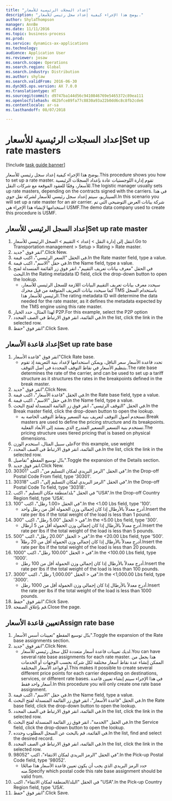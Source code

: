 ```yaml
--- 
title: "إعداد السجلات الرئيسية للأسعار"
description: "يوضح هذا الإجراء كيفية إعداد سجل رئيسي للأسعار."
author: ShylaThompson
manager: AnnBe
ms.date: 11/11/2016
ms.topic: business-process
ms.prod: 
ms.service: dynamics-ax-applications
ms.technology: 
audience: Application User
ms.reviewer: josaw
ms.search.scope: Operations
ms.search.region: Global
ms.search.industry: Distribution
ms.author: shylaw
ms.search.validFrom: 2016-06-30
ms.dyn365.ops.version: AX 7.0.0
ms.translationtype: HT
ms.sourcegitcommit: d9747ba144d56c9410846769e5465372c89ea111
ms.openlocfilehash: 462bfce89fa77c8830a93a22b0dd6c8c8fb2cde6
ms.contentlocale: ar-sa
ms.lasthandoff: 08/07/2018

---
```

# <a name="set-up-rate-masters"></a><span data-ttu-id="fe9b7-103">إعداد السجلات الرئيسية للأسعار</span><span class="sxs-lookup"><span data-stu-id="fe9b7-103">Set up rate masters</span></span>

[!include [task guide banner](../../includes/task-guide-banner.md)]

<span data-ttu-id="fe9b7-104">يوضح هذا الإجراء كيفية إعداد سجل رئيسي للأسعار.</span><span class="sxs-lookup"><span data-stu-id="fe9b7-104">This procedure shows you how to set up a rate master.</span></span> <span data-ttu-id="fe9b7-105">تقوم إدارة اللوجستيات عادة بإعداد السجلات الرئيسية للأسعار، وفقًا للعقود الموقعة مع شركات النقل.</span><span class="sxs-lookup"><span data-stu-id="fe9b7-105">The logistic manager usually sets up rate masters, depending on the contracts signed with the carriers.</span></span> <span data-ttu-id="fe9b7-106">في هذا السيناريو، سيتم إعداد سجل رئيسي للأسعار لشركة نقل جوي.</span><span class="sxs-lookup"><span data-stu-id="fe9b7-106">In this scenario you will set up a rate master for an air carrier.</span></span> <span data-ttu-id="fe9b7-107">شركة بيانات العرض التوضيحي التي تم استخدامها لإنشاء هذا الإجراء هي USMF.</span><span class="sxs-lookup"><span data-stu-id="fe9b7-107">The demo data company used to create this procedure is USMF.</span></span>


## <a name="set-up-rate-master"></a><span data-ttu-id="fe9b7-108">إعداد السجل الرئيسي للأسعار‬</span><span class="sxs-lookup"><span data-stu-id="fe9b7-108">Set up rate master</span></span>
1. <span data-ttu-id="fe9b7-109">انتقل إلى إدارة النقل > إعداد > التقييم‬ > السجل الرئيسي للأسعار.</span><span class="sxs-lookup"><span data-stu-id="fe9b7-109">Go to Transportation management > Setup > Rating > Rate master.</span></span>
2. <span data-ttu-id="fe9b7-110">انقر فوق "جديد".</span><span class="sxs-lookup"><span data-stu-id="fe9b7-110">Click New.</span></span>
3. <span data-ttu-id="fe9b7-111">في الحقل "السعر الرئيسي‬"، اكتب قيمة.</span><span class="sxs-lookup"><span data-stu-id="fe9b7-111">In the Rate master field, type a value.</span></span>
4. <span data-ttu-id="fe9b7-112">في حقل "الاسم"، اكتب قيمة.</span><span class="sxs-lookup"><span data-stu-id="fe9b7-112">In the Name field, type a value.</span></span>
5. <span data-ttu-id="fe9b7-113">في الحقل "معرف بيانات تعريف التقييم‬"، انقر فوق زر القائمة المنسدلة لفتح البحث.</span><span class="sxs-lookup"><span data-stu-id="fe9b7-113">In the Rating metadata ID field, click the drop-down button to open the lookup.</span></span>
    * <span data-ttu-id="fe9b7-114">سيحدد معرف بيانات تعريف التقييم‬ البيانات اللازمة للسجل الرئيسي للأسعار‬، كما سيحدد بيانات التعريف المتوقعة من قبل محرك TMS باستخدام السجل الرئيسي للأسعار هذا.</span><span class="sxs-lookup"><span data-stu-id="fe9b7-114">The rating metadata ID will determine the data needed for the rate master, as it defines the metadata expected by the TMS engine using this rate master.</span></span>  
6. <span data-ttu-id="fe9b7-115">لهذا المثال، حدد الخيار P2P.</span><span class="sxs-lookup"><span data-stu-id="fe9b7-115">For this example, select the P2P option</span></span>
7. <span data-ttu-id="fe9b7-116">في القائمة، انقر فوق الارتباط في الصف المحدد.</span><span class="sxs-lookup"><span data-stu-id="fe9b7-116">In the list, click the link in the selected row.</span></span>
8. <span data-ttu-id="fe9b7-117">انقر فوق "حفظ".</span><span class="sxs-lookup"><span data-stu-id="fe9b7-117">Click Save.</span></span>

## <a name="set-up-rate-base"></a><span data-ttu-id="fe9b7-118">إعداد قاعدة الأسعار</span><span class="sxs-lookup"><span data-stu-id="fe9b7-118">Set up rate base</span></span>
1. <span data-ttu-id="fe9b7-119">انقر فوق "قاعدة الأسعار‬"</span><span class="sxs-lookup"><span data-stu-id="fe9b7-119">Click Rate base.</span></span>
    * <span data-ttu-id="fe9b7-120">تحدد قاعدة الأسعار سعر الناقل، ويمكن استخدامها لإعداد بنية التعريفة إذ تقوم بتنظيم الأسعار في نقاط التوقف المحددة في أصل التوقف‬.</span><span class="sxs-lookup"><span data-stu-id="fe9b7-120">The rate base determines the rate of the carrier, and can be used to set up a tariff structure as it structures the rates in the breakpoints defined in the break master.</span></span>  
2. <span data-ttu-id="fe9b7-121">انقر فوق "جديد".</span><span class="sxs-lookup"><span data-stu-id="fe9b7-121">Click New.</span></span>
3. <span data-ttu-id="fe9b7-122">في الحقل "قاعدة الأسعار‬"، اكتب قيمة.</span><span class="sxs-lookup"><span data-stu-id="fe9b7-122">In the Rate base field, type a value.</span></span>
4. <span data-ttu-id="fe9b7-123">في حقل "الاسم"، اكتب قيمة.</span><span class="sxs-lookup"><span data-stu-id="fe9b7-123">In the Name field, type a value.</span></span>
5. <span data-ttu-id="fe9b7-124">في الحقل "التوقف الرئيسي‬"، انقر فوق زر القائمة المنسدلة لفتح البحث.</span><span class="sxs-lookup"><span data-stu-id="fe9b7-124">In the Break master field, click the drop-down button to open the lookup.</span></span>
    * <span data-ttu-id="fe9b7-125">تستخدم أصول التوقف لتعريف بنية التسعير ونقاط التوقف الخاصة به.</span><span class="sxs-lookup"><span data-stu-id="fe9b7-125">Break masters are used to define the pricing structure and its breakpoints.</span></span> <span data-ttu-id="fe9b7-126">تستخدم بنية التسعير التسعير المتدرج الذي يستند إلى الأبعاد الفعلية.</span><span class="sxs-lookup"><span data-stu-id="fe9b7-126">The pricing structure uses tiered pricing that is based on physical dimensions.</span></span>  
6. <span data-ttu-id="fe9b7-127">على سبيل المثال، استخدم الوزن</span><span class="sxs-lookup"><span data-stu-id="fe9b7-127">For this example, use weight</span></span>
7. <span data-ttu-id="fe9b7-128">في القائمة، انقر فوق الارتباط في الصف المحدد.</span><span class="sxs-lookup"><span data-stu-id="fe9b7-128">In the list, click the link in the selected row.</span></span>
8. <span data-ttu-id="fe9b7-129">بدّل توسيع المقطع "تفاصيل".</span><span class="sxs-lookup"><span data-stu-id="fe9b7-129">Toggle the expansion of the Details section.</span></span>
9. <span data-ttu-id="fe9b7-130">انقر فوق جديد.</span><span class="sxs-lookup"><span data-stu-id="fe9b7-130">Click New.</span></span>
10. <span data-ttu-id="fe9b7-131">في الحقل "الرمز البريدي لمكان التسليم من‬"، اكتب "30301".</span><span class="sxs-lookup"><span data-stu-id="fe9b7-131">In the Drop-off Postal Code From field, type '30301'.</span></span>
11. <span data-ttu-id="fe9b7-132">في الحقل "الرمز البريدي لمكان التسليم إلى‬"، اكتب "30318".</span><span class="sxs-lookup"><span data-stu-id="fe9b7-132">In the Drop-off Postal Code To field, type '30318'.</span></span>
12. <span data-ttu-id="fe9b7-133">في الحقل "بلد/منطقة مكان التسليم "، اكتب "USA".</span><span class="sxs-lookup"><span data-stu-id="fe9b7-133">In the Drop-off Country Region field, type 'USA'.</span></span>
13. <span data-ttu-id="fe9b7-134">في الحقل <1.00 رطل"، اكتب "100".</span><span class="sxs-lookup"><span data-stu-id="fe9b7-134">In the <1.00 Lbs field, type '100'.</span></span>
    * <span data-ttu-id="fe9b7-135">أدرج معدلاً بالأرطال إذا كان إجمالي وزن الحمولة أقل من رطل واحد.</span><span class="sxs-lookup"><span data-stu-id="fe9b7-135">Insert the rate per lbs if the total weight of the load is less than 1 pound.</span></span>  
14. <span data-ttu-id="fe9b7-136">في < الحقل "5.00 رطل"، اكتب "300".</span><span class="sxs-lookup"><span data-stu-id="fe9b7-136">In the <5.00 Lbs field, type '300'.</span></span>
    * <span data-ttu-id="fe9b7-137">أدرج معدلاً بالأرطال إذا كان إجمالي وزن الحمولة أقل من 5 أرطال.</span><span class="sxs-lookup"><span data-stu-id="fe9b7-137">Insert the rate per lbs if the total weight of the load is less than 5 pounds.</span></span>  
15. <span data-ttu-id="fe9b7-138">في < الحقل "20.00 رطل"، اكتب "500".</span><span class="sxs-lookup"><span data-stu-id="fe9b7-138">In the <20.00 Lbs field, type '500'.</span></span>
    * <span data-ttu-id="fe9b7-139">أدرج معدلاً بالأرطال إذا كان إجمالي وزن الحمولة أقل من 20 رطلاً.</span><span class="sxs-lookup"><span data-stu-id="fe9b7-139">Insert the rate per lbs if the total weight of the load is less than 20 pounds.</span></span>  
16. <span data-ttu-id="fe9b7-140">في < الحقل "100.00 رطل"، اكتب "1000".</span><span class="sxs-lookup"><span data-stu-id="fe9b7-140">In the <100.00 Lbs field, type '1000'.</span></span>
    * <span data-ttu-id="fe9b7-141">أدرج معدلاً بالأرطال إذا كان إجمالي وزن الحمولة أقل من 100 رطل.</span><span class="sxs-lookup"><span data-stu-id="fe9b7-141">Insert the rate per lbs if the total weight of the load is less than 100 pounds.</span></span>  
17. <span data-ttu-id="fe9b7-142">في < الحقل "1,000.00 رطل"، اكتب "3000".</span><span class="sxs-lookup"><span data-stu-id="fe9b7-142">In the <1,000.00 Lbs field, type '3000'.</span></span>
    * <span data-ttu-id="fe9b7-143">أدرج معدلاً بالأرطال إذا كان إجمالي وزن الحمولة أقل من 1000 رطل.</span><span class="sxs-lookup"><span data-stu-id="fe9b7-143">Insert the rate per lbs if the total weight of the load is less than 1000 pounds.</span></span>  
18. <span data-ttu-id="fe9b7-144">انقر فوق "حفظ".</span><span class="sxs-lookup"><span data-stu-id="fe9b7-144">Click Save.</span></span>
19. <span data-ttu-id="fe9b7-145">قم بإغلاق الصفحة.</span><span class="sxs-lookup"><span data-stu-id="fe9b7-145">Close the page.</span></span>

## <a name="assign-rate-base"></a><span data-ttu-id="fe9b7-146">تعيين قاعدة الأسعار</span><span class="sxs-lookup"><span data-stu-id="fe9b7-146">Assign rate base</span></span>
1. <span data-ttu-id="fe9b7-147">بدّل توسيع المقطع "تعيينات أسس الأسعار‬".</span><span class="sxs-lookup"><span data-stu-id="fe9b7-147">Toggle the expansion of the Rate base assignments section.</span></span>
2. <span data-ttu-id="fe9b7-148">انقر فوق "جديد".</span><span class="sxs-lookup"><span data-stu-id="fe9b7-148">Click New.</span></span>
    * <span data-ttu-id="fe9b7-149">لديك تعيينات قاعدة أسعار متعددة لكل سجل رئيسي للأسعار.</span><span class="sxs-lookup"><span data-stu-id="fe9b7-149">You can have several rate base assignments for each rate master.</span></span> <span data-ttu-id="fe9b7-150">هذا يجعل من الممكن إنشاء عدة نقاط أسعار مختلفة لكل شركة بحسب الوجهات أو الخدمات أو قواعد الأسعار المختلفة.</span><span class="sxs-lookup"><span data-stu-id="fe9b7-150">This makes it possible to create several different price points for each carrier depending on destinations, services, or different rate bases.</span></span> <span data-ttu-id="fe9b7-151">في هذا الإجراء سيتم إنشاء تعيين قاعدة أسعار واحد فقط.</span><span class="sxs-lookup"><span data-stu-id="fe9b7-151">In this procedure you will only create one rate base assignment.</span></span>  
3. <span data-ttu-id="fe9b7-152">في حقل "الاسم"، اكتب قيمة.</span><span class="sxs-lookup"><span data-stu-id="fe9b7-152">In the Name field, type a value.</span></span>
4. <span data-ttu-id="fe9b7-153">في الحقل "قاعدة الأسعار"، انقر فوق زر القائمة المنسدلة لفتح البحث.‬</span><span class="sxs-lookup"><span data-stu-id="fe9b7-153">In the Rate base field, click the drop-down button to open the lookup.</span></span>
5. <span data-ttu-id="fe9b7-154">في القائمة، انقر فوق الارتباط في الصف المحدد.</span><span class="sxs-lookup"><span data-stu-id="fe9b7-154">In the list, click the link in the selected row.</span></span>
6. <span data-ttu-id="fe9b7-155">في الحقل "الخدمة"، انقر فوق زر القائمة المنسدلة لفتح البحث.</span><span class="sxs-lookup"><span data-stu-id="fe9b7-155">In the Service field, click the drop-down button to open the lookup.</span></span>
7. <span data-ttu-id="fe9b7-156">في القائمة، قم بالبحث عن السجل المطلوب وحدده.</span><span class="sxs-lookup"><span data-stu-id="fe9b7-156">In the list, find and select the desired record.</span></span>
8. <span data-ttu-id="fe9b7-157">في القائمة، انقر فوق الارتباط في الصف المحدد.</span><span class="sxs-lookup"><span data-stu-id="fe9b7-157">In the list, click the link in the selected row.</span></span>
9. <span data-ttu-id="fe9b7-158">في الحقل "الرمز البريدي لمكان الانتقاء‬"، اكتب "98052".</span><span class="sxs-lookup"><span data-stu-id="fe9b7-158">In the Pick-up Postal Code field, type '98052'.</span></span>
    * <span data-ttu-id="fe9b7-159">حدد الرمز البريدي الذي يجب أن يكون تعيين قاعدة الأسعار هذا صالحًا منه.</span><span class="sxs-lookup"><span data-stu-id="fe9b7-159">Specify which postal code this rate base assignment should be valid from.</span></span>    
10. <span data-ttu-id="fe9b7-160">في الحقل "البلد/المنطقة لمكان الانتقاء"، اكتب "USA".</span><span class="sxs-lookup"><span data-stu-id="fe9b7-160">In the Pick-up Country Region field, type 'USA'.</span></span>
11. <span data-ttu-id="fe9b7-161">انقر فوق "حفظ".</span><span class="sxs-lookup"><span data-stu-id="fe9b7-161">Click Save.</span></span>


